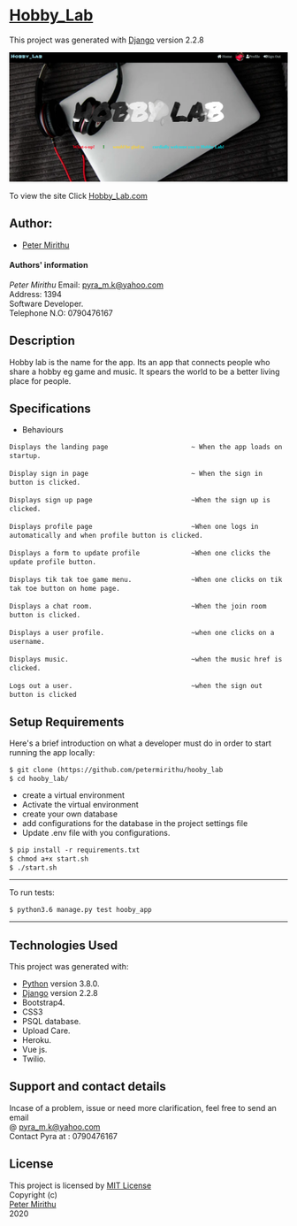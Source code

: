# [Hobby_Lab]()

This project was generated with [Django](https://www.djangoproject.com) version 2.2.8 <br>

![picture](hobbylab.png)

To view the site Click [Hobby_Lab.com]()

## Author: 
  * [Peter Mirithu](https://github.com/petermirithu/hooby_lab)

#### Authors' information
*Peter Mirithu*
    Email: pyra_m.k@yahoo.com <br>
    Address: 1394 <br>
    Software Developer.<br>
    Telephone N.O: 0790476167          
## Description
  Hobby lab is the name for the  app. Its an app that connects people who share a hobby eg game and music. It spears the world to be a better living place for people.

## Specifications
  * Behaviours
  ```
  Displays the landing page                     ~ When the app loads on startup.

  Display sign in page                          ~ When the sign in button is clicked.

  Displays sign up page                         ~When the sign up is clicked.

  Displays profile page                         ~When one logs in automatically and when profile button is clicked.

  Displays a form to update profile             ~When one clicks the update profile button.

  Displays tik tak toe game menu.               ~When one clicks on tik tak toe button on home page.    

  Displays a chat room.                         ~When the join room button is clicked.

  Displays a user profile.                      ~when one clicks on a username.

  Displays music.                               ~when the music href is clicked.
          
  Logs out a user.                              ~when the sign out button is clicked
  ```

## Setup Requirements
  Here's a brief introduction on what a developer must do in order to start running the app locally:

  ```
  $ git clone (https://github.com/petermirithu/hooby_lab
  $ cd hooby_lab/
  ```
  * create a virtual environment
  * Activate the virtual environment
  * create your own database
  * add configurations for the database in the project settings file
  * Update .env file with you configurations.
  
  ```
  $ pip install -r requirements.txt
  $ chmod a+x start.sh
  $ ./start.sh
  ```
  <hr>
  To run tests:

  ```
  $ python3.6 manage.py test hooby_app
  ```
  <hr>
     
## Technologies Used
  This project was generated with:
  * [Python](https://www.python.org/) version 3.8.0. 
  * [Django](https://www.djangoproject.com/) version 2.2.8
  * Bootstrap4.  
  * CSS3
  * PSQL database.  
  * Upload Care.
  * Heroku.
  * Vue js.
  * Twilio.  

 ## Support and contact details
  Incase of a problem, issue or need more clarification, feel free to send an email<br> @ pyra_m.k@yahoo.com<br>
  Contact Pyra at : 0790476167

 ## License
  This project is licensed by [MIT License](LICENSE.txt)<br>
                Copyright (c) <br>
                [Peter Mirithu](https://github.com/petermirithu/Grant_py) <br>
                  2020<br>
  
  





